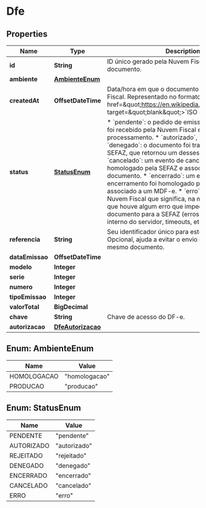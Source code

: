 

# Dfe


## Properties

| Name | Type | Description | Notes |
|------------ | ------------- | ------------- | -------------|
|**id** | **String** | ID único gerado pela Nuvem Fiscal para este documento. |  [optional] |
|**ambiente** | [**AmbienteEnum**](#AmbienteEnum) |  |  [optional] |
|**createdAt** | **OffsetDateTime** | Data/hora em que o documento foi criado na Nuvem Fiscal. Representado no formato &lt;a href&#x3D;\&quot;https://en.wikipedia.org/wiki/ISO_8601\&quot; target&#x3D;\&quot;blank\&quot;&gt;&#x60;ISO 8601&#x60;&lt;/a&gt;. |  [optional] |
|**status** | [**StatusEnum**](#StatusEnum) | * &#x60;pendente&#x60;: o pedido de emissão do documento foi recebido pela Nuvem Fiscal e está na fila de processamento.  * &#x60;autorizado&#x60;, &#x60;rejeitado&#x60; ou &#x60;denegado&#x60;: o documento foi transmitido para a SEFAZ, que retornou um desses status.  * &#x60;cancelado&#x60;: um evento de cancelamento foi homologado pela SEFAZ e associado ao documento.  * &#x60;encerrado&#x60;: um evento de encerramento foi homologado pela SEFAZ e associado a um MDF-e.  * &#x60;erro&#x60;: status próprio da Nuvem Fiscal que significa, na maioria das vezes, que houve algum erro que impediu a transmissão do documento para a SEFAZ (erros de validação, erros interno do servidor, timeouts, etc). |  [optional] |
|**referencia** | **String** | Seu identificador único para este documento. Opcional, ajuda a evitar o envio duplicado de um mesmo documento. |  [optional] |
|**dataEmissao** | **OffsetDateTime** |  |  [optional] |
|**modelo** | **Integer** |  |  [optional] |
|**serie** | **Integer** |  |  [optional] |
|**numero** | **Integer** |  |  [optional] |
|**tipoEmissao** | **Integer** |  |  [optional] |
|**valorTotal** | **BigDecimal** |  |  [optional] |
|**chave** | **String** | Chave de acesso do DF-e. |  [optional] |
|**autorizacao** | [**DfeAutorizacao**](DfeAutorizacao.md) |  |  [optional] |



## Enum: AmbienteEnum

| Name | Value |
|---- | -----|
| HOMOLOGACAO | &quot;homologacao&quot; |
| PRODUCAO | &quot;producao&quot; |



## Enum: StatusEnum

| Name | Value |
|---- | -----|
| PENDENTE | &quot;pendente&quot; |
| AUTORIZADO | &quot;autorizado&quot; |
| REJEITADO | &quot;rejeitado&quot; |
| DENEGADO | &quot;denegado&quot; |
| ENCERRADO | &quot;encerrado&quot; |
| CANCELADO | &quot;cancelado&quot; |
| ERRO | &quot;erro&quot; |




